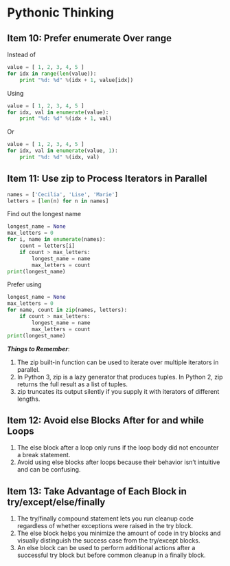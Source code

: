 # Pythonic Thinking

## Item 10: Prefer enumerate Over range
Instead of

```python
value = [ 1, 2, 3, 4, 5 ]
for idx in range(len(value)):
    print "%d: %d" %(idx + 1, value[idx])
```

Using

```python
value = [ 1, 2, 3, 4, 5 ]
for idx, val in enumerate(value):
    print "%d: %d" %(idx + 1, val)
```

Or

```python
value = [ 1, 2, 3, 4, 5 ]
for idx, val in enumerate(value, 1):
    print "%d: %d" %(idx, val)
```

## Item 11: Use zip to Process Iterators in Parallel

```python
names = ['Cecilia', 'Lise', 'Marie']
letters = [len(n) for n in names]
```

Find out the longest name

```python
longest_name = None
max_letters = 0
for i, name in enumerate(names):
    count = letters[i]
    if count > max_letters:
        longest_name = name
        max_letters = count
print(longest_name)
```

Prefer using

```python
longest_name = None
max_letters = 0
for name, count in zip(names, letters):
    if count > max_letters:
        longest_name = name
        max_letters = count
print(longest_name)
```

***Things to Remember***:

1. The zip built-in function can be used to iterate over multiple iterators in parallel.
2. In Python 3, zip is a lazy generator that produces tuples. In Python 2, zip returns
the full result as a list of tuples.
3. zip truncates its output silently if you supply it with iterators of different lengths.

## Item 12: Avoid else Blocks After for and while Loops

1. The else block after a loop only runs if the loop body did not encounter a break
statement.
2. Avoid using else blocks after loops because their behavior isn’t intuitive and can
be confusing.

## Item 13: Take Advantage of Each Block in try/except/else/finally

1. The try/finally compound statement lets you run cleanup code regardless of
whether exceptions were raised in the try block.
2. The else block helps you minimize the amount of code in try blocks and visually
distinguish the success case from the try/except blocks.
3. An else block can be used to perform additional actions after a successful try
block but before common cleanup in a finally block.
